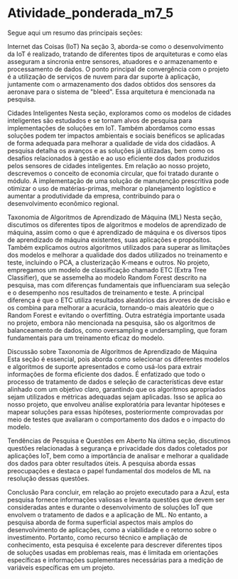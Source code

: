 # Atividade_ponderada_m7_5


Segue aqui um resumo das principais seções:

Internet das Coisas (IoT)
Na seção 3, aborda-se como o desenvolvimento da IoT é realizado, tratando de diferentes tipos de arquiteturas e como elas asseguram a sincronia entre sensores, atuadores e o armazenamento e processamento de dados. O ponto principal de convergência com o projeto é a utilização de serviços de nuvem para dar suporte à aplicação, juntamente com o armazenamento dos dados obtidos dos sensores da aeronave para o sistema de "bleed". Essa arquitetura é mencionada na pesquisa.

Cidades Inteligentes
Nesta seção, exploramos como os modelos de cidades inteligentes são estudados e se tornam alvos de pesquisa para implementações de soluções em IoT. Também abordamos como essas soluções podem ter impactos ambientais e sociais benéficos se aplicadas de forma adequada para melhorar a qualidade de vida dos cidadãos. A pesquisa detalha os avanços e as soluções já utilizadas, bem como os desafios relacionados à gestão e ao uso eficiente dos dados produzidos pelos sensores de cidades inteligentes. Em relação ao nosso projeto, descrevemos o conceito de economia circular, que foi tratado durante o módulo. A implementação de uma solução de manutenção prescritiva pode otimizar o uso de matérias-primas, melhorar o planejamento logístico e aumentar a produtividade da empresa, contribuindo para o desenvolvimento econômico regional.

Taxonomia de Algoritmos de Aprendizado de Máquina (ML)
Nesta seção, discutimos os diferentes tipos de algoritmos e modelos de aprendizado de máquina, assim como o que é aprendizado de máquina e os diversos tipos de aprendizado de máquina existentes, suas aplicações e propósitos. Também explicamos outros algoritmos utilizados para superar as limitações dos modelos e melhorar a qualidade dos dados utilizados no treinamento e teste, incluindo o PCA, a clusterização K-means e outros. No projeto, empregamos um modelo de classificação chamado ETC (Extra Tree Classifier), que se assemelha ao modelo Random Forest descrito na pesquisa, mas com diferenças fundamentais que influenciaram sua seleção e o desempenho nos resultados de treinamento e teste. A principal diferença é que o ETC utiliza resultados aleatórios das árvores de decisão e os combina para melhorar a acurácia, tornando-o mais aleatório que o Random Forest e evitando o overfitting. Outra estratégia importante usada no projeto, embora não mencionada na pesquisa, são os algoritmos de balanceamento de dados, como oversampling e undersampling, que foram fundamentais para um treinamento eficaz do modelo.

Discussão sobre Taxonomia de Algoritmos de Aprendizado de Máquina
Esta seção é essencial, pois aborda como selecionar os diferentes modelos e algoritmos de suporte apresentados e como usá-los para extrair informações de forma eficiente dos dados. É enfatizado que todo o processo de tratamento de dados e seleção de características deve estar alinhado com um objetivo claro, garantindo que os algoritmos apropriados sejam utilizados e métricas adequadas sejam aplicadas. Isso se aplica ao nosso projeto, que envolveu análise exploratória para levantar hipóteses e mapear soluções para essas hipóteses, posteriormente comprovadas por meio de testes que avaliaram o comportamento dos dados e o impacto do modelo.

Tendências de Pesquisa e Questões em Aberto
Na última seção, discutimos questões relacionadas à segurança e privacidade dos dados coletados por aplicações IoT, bem como a importância de analisar e melhorar a qualidade dos dados para obter resultados úteis. A pesquisa aborda essas preocupações e destaca o papel fundamental dos modelos de ML na resolução dessas questões.

Conclusão
Para concluir, em relação ao projeto executado para a Azul, esta pesquisa fornece informações valiosas e levanta questões que devem ser consideradas antes e durante o desenvolvimento de soluções IoT que envolvem o tratamento de dados e a aplicação de ML. No entanto, a pesquisa aborda de forma superficial aspectos mais amplos do desenvolvimento de aplicações, como a viabilidade e o retorno sobre o investimento. Portanto, como recurso técnico e ampliação de conhecimento, esta pesquisa é excelente para descrever diferentes tipos de soluções usadas em problemas reais, mas é limitada em orientações específicas e informações suplementares necessárias para a medição de variáveis específicas em um projeto.




